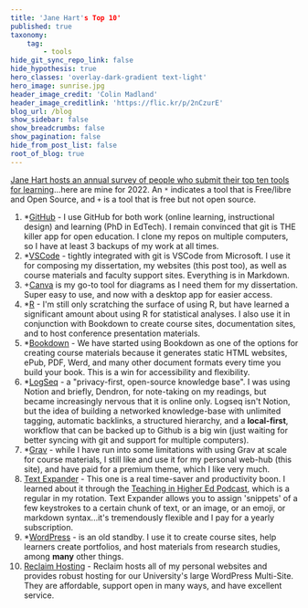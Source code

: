 ```yaml
---
title: 'Jane Hart's Top 10'
published: true
taxonomy:
    tag:
        - tools
hide_git_sync_repo_link: false
hide_hypothesis: true
hero_classes: 'overlay-dark-gradient text-light'
hero_image: sunrise.jpg
header_image_credit: 'Colin Madland'
header_image_creditlink: 'https://flic.kr/p/2nCzurE'
blog_url: /blog
show_sidebar: false
show_breadcrumbs: false
show_pagination: false
hide_from_post_list: false
root_of_blog: true
---
```


[Jane Hart hosts an annual survey of people who submit their top ten tools for learning](https://www.toptools4learning.com/voting/)...here are mine for 2022. An `*` indicates a tool that is Free/libre and Open Source, and `+` is a tool that is free but not open source.

1. *[GitHub](https://github.com) - I use GitHub for both work (online learning, instructional design) and learning (PhD in EdTech). I remain convinced that git is THE killer app for open education. I clone my repos on multiple computers, so I have at least 3 backups of my work at all times.
2. *[VSCode](https://code.visualstudio.com/) - tightly integrated with git is VSCode from Microsoft. I use it for composing my dissertation, my websites (this post too), as well as course materials and faculty support sites. Everything is in Markdown.
3. +[Canva](https://canva.com) is my go-to tool for diagrams as I need them for my dissertation. Super easy to use, and now with a desktop app for easier access.
4. *[R](https://cran.r-project.org/) - I'm still only scratching the surface of using R, but have learned a significant amount about using R for statistical analyses. I also use it in conjunction with Bookdown to create course sites, documentation sites, and to host conference presentation materials.
5. *[Bookdown](https://bookdown.org) - We have started using Bookdown as one of the options for creating course materials because it generates static HTML websites, ePub, PDF, Werd, and many other document formats every time you build your book. This is a win for accessibility and flexibility. 
6. *[LogSeq](https://logseq.com/) - a "privacy-first, open-source knowledge base". I was using Notion and briefly, Dendron, for note-taking on my readings, but became increasingly nervous that it is online only. Logseq isn't Notion, but the idea of building a networked knowledge-base with unlimited tagging, automatic backlinks, a structured hierarchy, and a **local-first**, workflow that can be backed up to Github is a big win (just waiting for better syncing with git and support for multiple computers).
7. *[Grav](https://getgrav.org) - while I have run into some limitations with using Grav at scale for course materials, I still like and use it for my personal web-hub (this site), and have paid for a premium theme, which I like very much.
8. [Text Expander](https://textexpander.com/) - This one is a real time-saver and productivity boon. I learned about it through the [Teaching in Higher Ed Podcast](https://teachinginhighered.com/episodes/), which is a regular in my rotation. Text Expander allows you to assign 'snippets' of a few keystrokes to a certain chunk of text, or an image, or an emoji, or markdown syntax...it's tremendously flexible and I pay for a yearly subscription.
9. *[WordPress](https://wordpress.org) - is an old standby. I use it to create course sites, help learners create portfolios, and host materials from research studies, among **many** other things.
10. [Reclaim Hosting](https://reclaimhosting.com) - Reclaim hosts all of my personal websites and provides robust hosting for our University's large WordPress Multi-Site. They are affordable, support open in many ways, and have excellent service.
